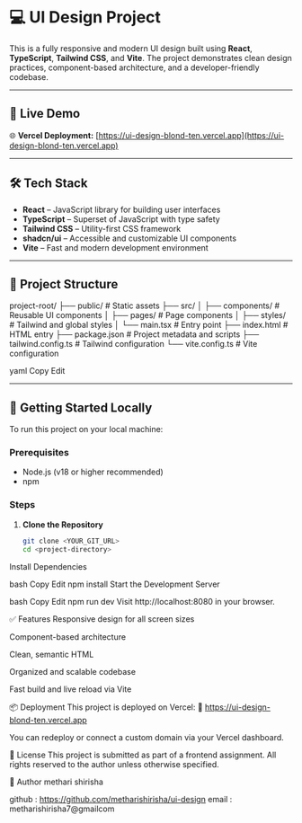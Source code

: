 
# 💻 UI Design Project

This is a fully responsive and modern UI design built using **React**, **TypeScript**, **Tailwind CSS**, and **Vite**. The project demonstrates clean design practices, component-based architecture, and a developer-friendly codebase.

---

## 🔗 Live Demo

🌐 **Vercel Deployment:** [https://ui-design-blond-ten.vercel.app](https://ui-design-blond-ten.vercel.app)

---

## 🛠 Tech Stack

- **React** – JavaScript library for building user interfaces
- **TypeScript** – Superset of JavaScript with type safety
- **Tailwind CSS** – Utility-first CSS framework
- **shadcn/ui** – Accessible and customizable UI components
- **Vite** – Fast and modern development environment

---

## 📁 Project Structure

project-root/
├── public/ # Static assets
├── src/
│ ├── components/ # Reusable UI components
│ ├── pages/ # Page components
│ ├── styles/ # Tailwind and global styles
│ └── main.tsx # Entry point
├── index.html # HTML entry
├── package.json # Project metadata and scripts
├── tailwind.config.ts # Tailwind configuration
└── vite.config.ts # Vite configuration

yaml
Copy
Edit

---

## 🚀 Getting Started Locally

To run this project on your local machine:

### Prerequisites

- Node.js (v18 or higher recommended)
- npm

### Steps

1. **Clone the Repository**
   ```bash
   git clone <YOUR_GIT_URL>
   cd <project-directory>
Install Dependencies

bash
Copy
Edit
npm install
Start the Development Server

bash
Copy
Edit
npm run dev
Visit http://localhost:8080 in your browser.

✅ Features
Responsive design for all screen sizes

Component-based architecture

Clean, semantic HTML

Organized and scalable codebase

Fast build and live reload via Vite

📦 Deployment
This project is deployed on Vercel:
🔗 https://ui-design-blond-ten.vercel.app

You can redeploy or connect a custom domain via your Vercel dashboard.

📄 License
This project is submitted as part of a frontend assignment. All rights reserved to the author unless otherwise specified.

👤 Author
methari shirisha

github : https://github.com/metharishirisha/ui-design
email : metharishirisha7@gmailcom






